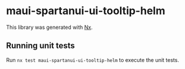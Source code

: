 # maui-spartanui-ui-tooltip-helm

This library was generated with [Nx](https://nx.dev).


## Running unit tests

Run `nx test maui-spartanui-ui-tooltip-helm` to execute the unit tests.


